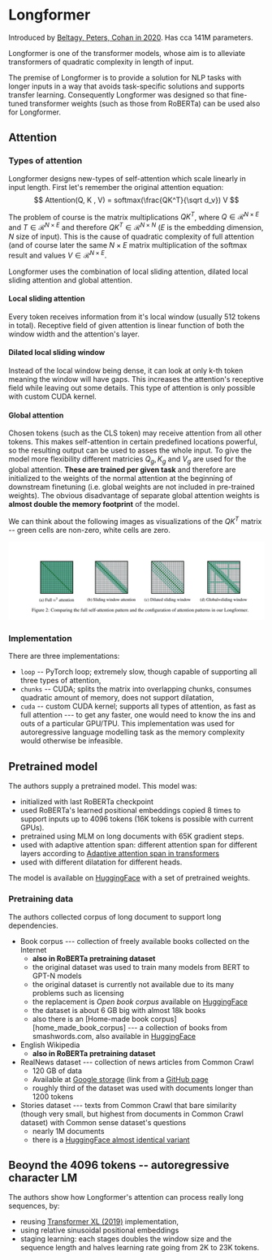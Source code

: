 [paper]: https://arxiv.org/abs/2004.05150
[hf_longformer]: https://huggingface.co/allenai/longformer-base-4096
[i/longformer_attention]: ./imgs/longformer_attention.png
[transformer_xl]: https://arxiv.org/abs/1901.02860
[sukhbaatar_19]: https://arxiv.org/abs/1905.07799
[open_book_corpus_hf]: https://huggingface.co/datasets/bookcorpusopen
[book_corpus_hf]: https://huggingface.co/datasets/bookcorpus
[realnews_download]: https://www.google.com/url?q=https://storage.googleapis.com/grover-models/realnews.tar.gz&sa=D&source=editors&ust=1682090288933504&usg=AOvVaw34ItQejlxsu3JQmfi4fSuu
[stories_cc]: https://huggingface.co/datasets/spacemanidol/cc-stories
[realnews_gh]: https://github.com/rowanz/grover/tree/master/realnews


# Longformer

Introduced by [Beltagy, Peters, Cohan in 2020][paper]. Has cca 141M parameters.


Longformer is one of the transformer models, whose aim is to alleviate
transformers of quadratic complexity in length of input.

The premise of Longformer is to provide a solution for NLP tasks with longer
inputs in a way that avoids task-specific solutions and supports transfer
learning. Consequently Longformer was designed so that fine-tuned transformer
weights (such as those from RoBERTa) can be used also for Longformer.

## Attention

### Types of attention

Longformer designs new-types of self-attention which scale linearly in input
length. First let's remember the original attention equation:
$$
Attention(Q, K , V) = softmax(\frac{QK^T}{\sqrt d_v}) V
$$

The problem of course is the matrix multiplications $QK^T$, where $Q \in
\mathcal{R}^{N\times E}$ and $T\in \mathcal{R}^{N\times E}$ and therefore $QK^T
\in \mathcal{R}^{N\times N}$ ($E$ is the embedding dimension, $N$ size of
input). This is the cause of quadratic complexity of full attention (and of
course later the same $N\times E$ matrix multiplication of the softmax result
and values $V \in \mathcal{R}^{N \times E}$.

Longformer uses the combination of local sliding attention, dilated local
sliding attention and global attention.

#### Local sliding attention

Every token receives information from it's local window (usually 512 tokens in
total). Receptive field of given attention is linear function of both the window
width and the attention's layer.

#### Dilated local sliding window

Instead of the local window being dense, it can look at only k-th token meaning
the window will have gaps. This increases the attention's receptive field while
leaving out some details. This type of attention is only possible with custom
CUDA kernel.

#### Global attention

Chosen tokens (such as the CLS token) may receive attention from all other
tokens. This makes self-attention in certain predefined locations powerful, so
the resulting output can be used to asses the whole input. To give the model
more flexibility different matricies $Q_g, K_g$ and $V_g$ are used for the
global attention. **These are trained per given task** and therefore are
initialized to the weights of the normal attention at the beginning of downstream
finetuning (i.e. global weights are not included in pre-trained weights). The
obvious disadvantage of separate global attention weights is **almost double the
memory footprint** of the model.

We can think about the following images as visualizations of the $QK^T$ matrix
-- green cells are non-zero, white cells are zero.

![Longformer attention types][i/longformer_attention]

### Implementation

There are three implementations:

- `loop` -- PyTorch loop; extremely slow, though capable of supporting all three
  types of attention,
- `chunks` -- CUDA; splits the matrix into overlapping chunks, consumes
  quadratic amount of memory, does not support dilatation,
- `cuda` -- custom CUDA kernel; supports all types of attention, as fast as full
  attention --- to get any faster, one would need to know the ins and outs of a
  particular GPU/TPU. This implementation was used for autoregressive language
  modelling task as the memory complexity would otherwise be infeasible.


## Pretrained model


The authors supply a pretrained model. This model was:
- initialized with last RoBERTa checkpoint
- used RoBERTa's learned positional embeddings copied 8 times to support inputs
  up to 4096 tokens (16K tokens is possible with current GPUs).
- pretrained using MLM on long documents with 65K gradient steps.
- used with adaptive attention span: different attention span for different
  layers according to [Adaptive attention span in transformers][sukhbaatar_19]
- used with different dilatation for different heads.

The model is available on [HuggingFace][hf_longformer] with a set of pretrained
weights.


### Pretraining data

The authors collected corpus of long document to support long dependencies.

- Book corpus --- collection of freely available books collected on the Internet
    - **also in RoBERTa pretraining dataset**
    - the original dataset was used to train many models from BERT to GPT-N
      models
    - the original dataset is currently not available due to its many problems
      such as licensing
    - the replacement is *Open book corpus* available on
      [HuggingFace][open_book_corpus_hf]
    - the dataset is about 6 GB big with almost 18k books
    - also there is an [Home-made book corpus][home_made_book_corpus] --- a
      collection of books from smashwords.com, also available in
      [HuggingFace][book_corpus_hf]
- English Wikipedia
    - **also in RoBERTa pretraining dataset**
- RealNews dataset --- collection of news articles from Common Crawl
    - 120 GB of data
    - Available at [Google storage][realnews_download] (link from a [GitHub
      page][realnews_gh]
    - roughly third of the dataset was used with documents longer than 1200
      tokens
- Stories dataset --- texts from Common Crawl that bare similarity (though very
  small, but highest from documents in Common Crawl dataset) with Common sense
  dataset's questions
    - nearly 1M documents
    - there is a [HuggingFace almost identical variant][stories_cc]


## Beoynd the 4096 tokens -- autoregressive character LM


The authors show how Longformer's attention can process really long sequences,
by:
- reusing [Transformer XL (2019)][transformer_xl] implementation,
- using relative sinusoidal positional embeddings
- staging learning: each stages doubles the window size and the sequence length
  and halves learning rate going from 2K to 23K tokens.
